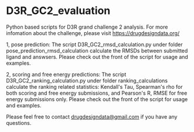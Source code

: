 # D3R_GC2_evaluation
Python based scripts for D3R grand challenge 2 analysis.
For more infomation about the challenge, please visit https://drugdesigndata.org/

1, pose prediction:
    The script D3R_GC2_rmsd_calculation.py under folder pose_prediction_rmsd_calculation calculate the RMSDs between submitted ligand and answsers.
    Please check out the front of the script for usage and examples.

2, scoring and free energy predictions:
    The script D3R_GC2_ranking_calculation.py under folder ranking_calculations calculate the ranking related statistics: Kendall's Tau, Spearman's rho for both scoring and free energy submissions, and Pearson's R, RMSE for free energy submissions only. 
    Please check out the front of the script for usage and examples.

Please feel free to contact drugdesigndata@gmail.com if you have any questions.
